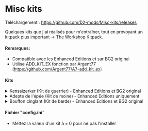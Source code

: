 # Misc kits

Téléchargement : https://github.com/D2-mods/Misc-kits/releases

Quelques kits que j'ai réalisés pour m'entraîner, tout en prévoyant un kitpack plus important -> [The Workshop Kitpack](https://github.com/D2-mods/The-Workshop-Kitpack).

#### Remarques:
- Compatible avec les Enhanced Editions et sur BG2 original
- Utilise ADD_KIT_EX fonction par Argent77 (https://github.com/Argent77/A7-add_kit_ex)

#### Kits
<details>
  <summary>Kensaizerker (Kit de guerrier) - Enhanced Editions et BG2 original</summary>
  
Kensaizerker (Kit de guerrier)
-
>KENSAIZERKER : Proche du kensai, ou « Seigneur de l'épée », ce guerrier est en phase avec son côté animal et peut atteindre un état d'extase qui lui permet de se battre plus longtemps, plus durement et plus sauvagement, au-delà de toute raison.
>
>Avantages :  
>- Bonus de 2 à la classe d'armure.
>- Bonus de 1 aux jets d'attaque et de dégâts tout les 3 niveaux.
>- Bonus de 1 au facteur de vitesse tout les 4 niveaux.
>- Peut utiliser la capacité « Enragé » une fois par jour au niveau 1, puis une fois supplémentaire tous les 4 niveaux.
>
>ENRAGÉ : Pendant 1 tour, le personnage gagne un bonus de 2 à sa classe d'armure, à ses jets d'attaque et de dégâts, il bénéficie d'une immunité au charme, à la confusion, à la peur, à la débilité mentale, à l'immobilisation, à l'emprisonnement, au drainage de niveau, au sort de labyrinthe, à l'étourdissement et au sommeil. Le personnage reçoit également 15 points de vie supplémentaires qui seront retirés lorsque sa fureur prendra fin, ce qui peut entraîner une perte de connaissance.
>
>Inconvénients :   
>- Suite à sa fureur, le personnage est essoufflé et subit une pénalité de 2 à la classe d'armure, aux jets d'attaque et aux jets de dégâts.
>- Ne peut porter aucune armure.
>- Ne peut utiliser des armes à distance.
>- Ne peut porter de gantelets ou de bracelets.
>- Ne peut pas être d'alignement loyal.
  
</details>
<details>
  <summary>Adepte de l'épée (Kit de moine) - Enhanced Editions uniquement</summary>
  
Monastery Swordsman (Kit de moine)
-
>ADEPTE DE L'ÉPÉE : Les moines sont des guerriers qui cherchent la perfection à travers la contemplation et l'action. Parmi eux, certains ont été spécialement formés pour ne faire qu'un avec leurs armes de prédilection. Le prouesse la plus connue des moines est leur aptitude à couper en deux un adversaire d'un seul coup.
>
>Avantages : 
>- Peut atteindre la grande maîtrise (4 points de compétence) avec les armes utilisable par les moines.
>- Peut se spécialiser (2 points de compétence) dans n'importe quel style de combat à une main, et allouer trois étoiles dans le style de combat à deux armes.
>- Bonus de 1 aux jets d'attaque et de dégâts tout les 4 niveaux.
>- 2ème niveau : Peut utiliser la capacité « Brasier » une fois par jour, puis une fois supplémentaire tous les 4 niveaux.
>
>BRASIER : Le moine canalise sa lumière intérieure, enveloppant ses armes d'une flamme vive, mais éphémère. Les attaques de mêlée infligent 2d6 points de dégâts de feu supplémentaires à chaque coup pendant 1 round. Cette durée passe à 2 rounds au niveau 9, à 3 rounds au niveau 12, à 4 rounds au niveau 15, et à 5 rounds au niveau 25.
>
>- 13ème niveau : Peut utiliser la capacité « Vorpal » une fois par jour.
>
>VORPAL : Un seul coup mais un coup mortel. La prochaine attaque réussie sous 2 rounds tue la cible si celle-ci échoue son jet de sauvegarde contre la mort à -2. Un adversaire qui survit à l'attaque subit tout de même 5d6 points de dégâts tranchants.
>
>Inconvénients :   
>- Les attaques à mains nues ne bénéficient pas du bonus d'attaques par round..
>- Ne peut utiliser « Coup étourdissant ».
>- Ne peut utiliser « Paume tremblante ».
>- Ne peut utiliser les frondes et les fléchettes.
  
</details>
<details>
  <summary>Bouffon cinglant (Kit de barde) - Enhanced Editions et BG2 original</summary>
  
Jesterblade (Kit de Barde)
-
>BOUFFON CINGLANT : Le Bouffon cinglant est versé dans l'art du ridicule et de la plaisanterie, il utilise ses capacités pour déconcerter ses ennemis en cabriolant joyeusement. Cependant, vous feriez mieux de le prendre au sérieux. Ce barde est un expert du combat et un grand aventurier, avec un style... mortel.
>
>Avantages :  
>- Le chant du barde du Bouffon cinglant n'aide pas ses alliés. Au contraire, elle affecte tous les ennemis dans un rayon de 10 m, qui doivent réussir un jet de sauvegarde contre les sorts à -2 ou devenir confus pendant 1 round.  
>- Peut allouer trois étoiles dans le style de combat à deux armes.
>- Peut utiliser les capacités « spirale offensive » et « spirale défensive » une fois par jour au niveau 1, puis une fois supplémentaire tous les 4 niveaux.
>
>SPIRALE OFFENSIVE : Durant les 4 prochains rounds, la vitesse de déplacement du personnage est doublée et il obtient un bonus de 2 au toucher et aux dégâts, ainsi qu'une attaque supplémentaire par round, et toutes ses attaques font le maximum de dégâts. Ne peut être utilisée en conjonction avec les sorts profanes Hâte ou Hâte améliorée.
>
>SPIRALE DÉFENSIVE : Durant les 4 prochains rounds, le personnage ne peut plus se déplacer, mais obtient un bonus de 1 à sa classe d'armure par niveau d'expérience, jusqu'à un maximum de 10.
>  
>Inconvénients :  
>- Le chant du barde ne gagne pas d'effet additionnels à haut niveau.
>- Score de connaissances divisé par deux.
>- Score de Vol à la tire divisé par deux.
  
</details>


#### Fichier "config.ini"
- Mettez la valeur d'un kit à = 0 pour ne pas l'installer

